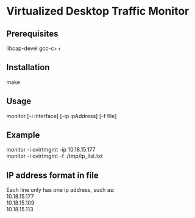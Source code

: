 # Virtualized Desktop Traffic Monitor

## Prerequisites
libcap-devel
gcc-c++

## Installation
make

## Usage
monitor [-i interface] [-ip ipAddress] [-f file]

## Example
monitor -i ovirtmgmt -ip 10.18.15.177  
monitor -i ovirtmgmt -f ./tmp/ip_list.txt

## IP address format in file
Each line only has one ip address, such as:  
10.18.15.177  
10.18.15.109  
10.18.15.113  